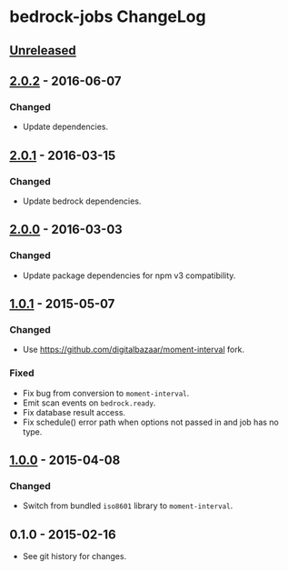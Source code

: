 # bedrock-jobs ChangeLog

## [Unreleased]

## [2.0.2] - 2016-06-07

### Changed
- Update dependencies.

## [2.0.1] - 2016-03-15

### Changed
- Update bedrock dependencies.

## [2.0.0] - 2016-03-03

### Changed
- Update package dependencies for npm v3 compatibility.

## [1.0.1] - 2015-05-07

### Changed
- Use https://github.com/digitalbazaar/moment-interval fork.

### Fixed
- Fix bug from conversion to `moment-interval`.
- Emit scan events on `bedrock.ready`.
- Fix database result access.
- Fix schedule() error path when options not passed in and job has no type.

## [1.0.0] - 2015-04-08

### Changed
- Switch from bundled `iso8601` library to `moment-interval`.

## 0.1.0 - 2015-02-16

- See git history for changes.

[Unreleased]: https://github.com/digitalbazaar/bedrock-jobs/compare/2.0.2...HEAD
[2.0.2]: https://github.com/digitalbazaar/bedrock-jobs/compare/2.0.1...2.0.2
[2.0.1]: https://github.com/digitalbazaar/bedrock-jobs/compare/2.0.0...2.0.1
[2.0.0]: https://github.com/digitalbazaar/bedrock-jobs/compare/1.0.1...2.0.0
[1.0.1]: https://github.com/digitalbazaar/bedrock-jobs/compare/1.0.0...1.0.1
[1.0.0]: https://github.com/digitalbazaar/bedrock-jobs/compare/0.1.0...1.0.0
